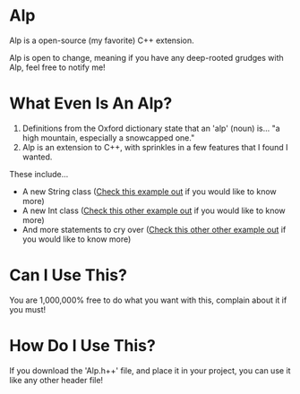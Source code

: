 # Alp

Alp is a open-source (my favorite) C++ extension.

Alp is open to change, meaning if you have any deep-rooted grudges with Alp, feel free
to notify me!

# What Even Is An Alp?

1. Definitions from the Oxford dictionary state that an 'alp' (noun) is... "a high mountain, especially a snowcapped one."
2. Alp is an extension to C++, with sprinkles in a few features that I found I wanted.

These include...
* A new String class ([Check this example out](Examples/String.c++) if you would like to know more)
* A new Int class ([Check this other example out](Examples/Int.c++) if you would like to know more)
* And more statements to cry over ([Check this other other example out](Examples/Statements.c++) if you would like to know more)

# Can I Use This?

You are 1,000,000% free to do what you want with this, complain about it if you must!

# How Do I Use This?

If you download the 'Alp.h++' file, and place it in your project, you can use it like 
any other header file!
